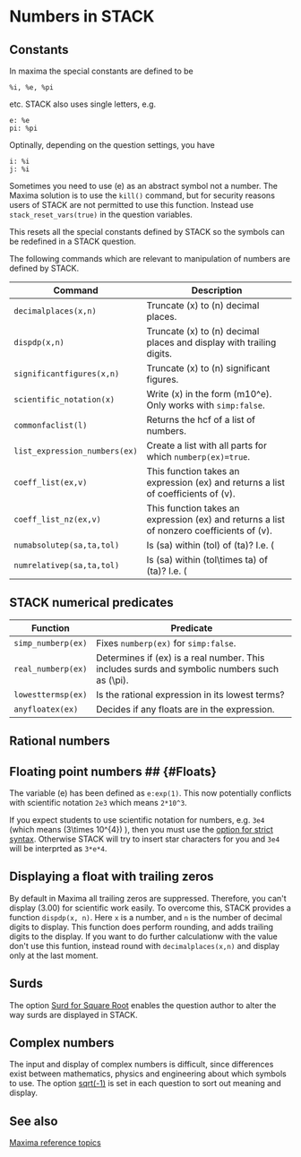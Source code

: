 # Numbers in STACK #

## Constants ##

In maxima the special constants are defined to be

    %i, %e, %pi

etc.   STACK also uses single letters, e.g.

    e: %e
    pi: %pi

Optinally, depending on the question settings, you have

    i: %i
    j: %i

Sometimes you need to use \(e\) as an abstract symbol not a number.
The Maxima solution is to use the `kill()` command, but for security reasons users of STACK are not permitted to use this function.
Instead use `stack_reset_vars(true)` in the question variables.

This resets all the special constants defined by STACK so the symbols can be redefined in a STACK question.

The following commands which are relevant to manipulation of numbers are defined by STACK.

| Command                         | Description
| ------------------------------- | ---------------------------------------------------------------------------------------------------------------------------------------------------------------------------------------------------------------------------------------------------------------------------------------------------------------------------------------------
| `decimalplaces(x,n)`            | Truncate \(x\) to \(n\) decimal places.
| `dispdp(x,n)`                   | Truncate \(x\) to \(n\) decimal places and display with trailing digits.
| `significantfigures(x,n)`       | Truncate \(x\) to \(n\) significant figures.
| `scientific_notation(x)`        | Write \(x\) in the form \(m10^e\).   Only works with `simp:false`.
| `commonfaclist(l)`              | Returns the hcf of a list of numbers.
| `list_expression_numbers(ex)`   | Create a list with all parts for which `numberp(ex)=true`.
| `coeff_list(ex,v)`              | This function takes an expression \(ex\) and returns a list of coefficients of \(v\).
| `coeff_list_nz(ex,v)`           | This function takes an expression \(ex\) and returns a list of nonzero coefficients of \(v\).
| `numabsolutep(sa,ta,tol)`       | Is \(sa\) within \(tol\) of \(ta\)? I.e. \( |sa-ta|<tol \)  
| `numrelativep(sa,ta,tol)`       | Is \(sa\) within \(tol\times ta\) of \(ta\)? I.e. \( |sa-ta|<tol\times ta \).  

## STACK numerical predicates ##

| Function                  | Predicate
| ------------------------- | ----------------------------------------------------------------------------------------------------------------------------------------------------------------------------------------------------
| `simp_numberp(ex)`        | Fixes `numberp(ex)` for `simp:false`.
| `real_numberp(ex)`        | Determines if \(ex\) is a real number.  This includes surds and symbolic numbers such as \(\pi\).
| `lowesttermsp(ex)`        | Is the rational expression in its lowest terms?
| `anyfloatex(ex)`          | Decides if any floats are in the expression.


## Rational numbers ##

## Floating point numbers ## {#Floats}

The variable \(e\) has been defined as `e:exp(1)`.  This now potentially conflicts with scientific notation `2e3` which means `2*10^3`.    

If you expect students to use scientific notation for numbers, e.g. `3e4` (which means \(3\times 10^{4}\) ), then you must use the [option for strict syntax](../Authoring/Inputs.md#Strict_Syntax).  Otherwise STACK will try to insert star characters for you and `3e4` will be interprted as `3*e*4`.

## Displaying a float with trailing zeros ##

By default in Maxima all trailing zeros are suppressed.  Therefore, you can't display \(3.00\) for scientific work easily.  To overcome this, STACK provides a function `dispdp(x, n)`.  Here `x` is a number, and `n` is the number of decimal digits to display.  This function does perform rounding, and adds trailing digits to the display.  If you want to do further calculationw with the value don't use this funtion, instead round with `decimalplaces(x,n)` and display only at the last moment.

## Surds ##

The option [Surd for Square Root](../Authoring/Options.md#surd) enables the question author to alter the way surds are displayed in STACK.


## Complex numbers ##

The input and display of complex numbers is difficult, since differences exist between mathematics, physics and engineering about which symbols to use.
The option [sqrt(-1)](../Authoring/Options.md#sqrt_minus_one) is set in each question to sort out meaning and display.

## See also

[Maxima reference topics](index.md#reference)
